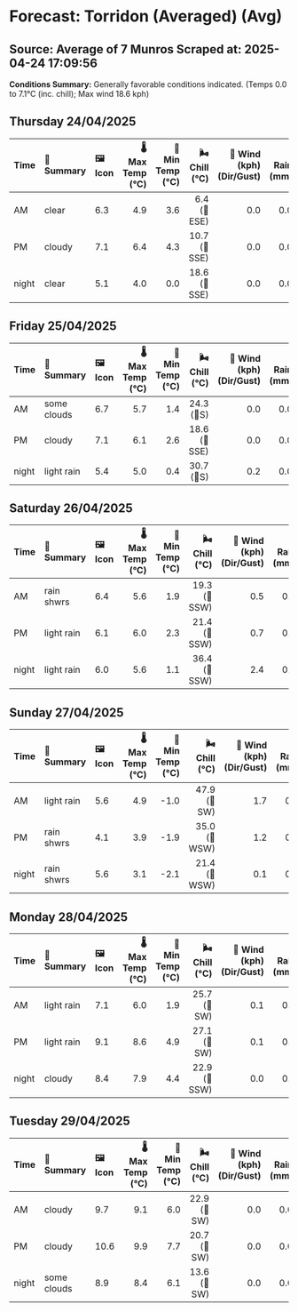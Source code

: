 # Forecast: Torridon (Averaged) (Avg)
**Source:** Average of 7 Munros
**Scraped at:** 2025-04-24 17:09:56
---

**Conditions Summary:** Generally favorable conditions indicated. (Temps 0.0 to 7.1°C (inc. chill); Max wind 18.6 kph)

## Thursday 24/04/2025
| **Time** | **📝 Summary** | **🖼️ Icon** | **🌡️ Max Temp (°C)** | **🥶 Min Temp (°C)** | **🌬️ Chill (°C)** | **💨 Wind (kph) (Dir/Gust)** | **💧 Rain (mm)** | **❄️ Snow (cm)** | **☁️ Cloud Base (m)** | **🧊 Freezing Lvl (m)** |
|:------- |:------- |:----- |--------------: |-------------: |-----------: |---------------------: |---------: |----------: |---------------: |----------------: |
| AM      | clear | 6.3 | 4.9 | 3.6 | 6.4<br>(🧭ESE) | 0.0 | 0.0 | 935.7 | 1685.7 |
| PM      | cloudy | 7.1 | 6.4 | 4.3 | 10.7<br>(🧭SSE) | 0.0 | 0.0 | 921.4 | 1835.7 |
| night   | clear | 5.1 | 4.0 | 0.0 | 18.6<br>(🧭SSE) | 0.0 | 0.0 | 2100 | 1814.3 |

## Friday 25/04/2025
| **Time** | **📝 Summary** | **🖼️ Icon** | **🌡️ Max Temp (°C)** | **🥶 Min Temp (°C)** | **🌬️ Chill (°C)** | **💨 Wind (kph) (Dir/Gust)** | **💧 Rain (mm)** | **❄️ Snow (cm)** | **☁️ Cloud Base (m)** | **🧊 Freezing Lvl (m)** |
|:------- |:------- |:----- |--------------: |-------------: |-----------: |---------------------: |---------: |----------: |---------------: |----------------: |
| AM      | some clouds | 6.7 | 5.7 | 1.4 | 24.3<br>(🧭S) | 0.0 | 0.0 | 8533.3 | 1921.4 |
| PM      | cloudy | 7.1 | 6.1 | 2.6 | 18.6<br>(🧭SSE) | 0.0 | 0.0 | 864.3 | 1807.1 |
| night   | light rain | 5.4 | 5.0 | 0.4 | 30.7<br>(🧭S) | 0.2 | 0.0 | 771.4 | 1814.3 |

## Saturday 26/04/2025
| **Time** | **📝 Summary** | **🖼️ Icon** | **🌡️ Max Temp (°C)** | **🥶 Min Temp (°C)** | **🌬️ Chill (°C)** | **💨 Wind (kph) (Dir/Gust)** | **💧 Rain (mm)** | **❄️ Snow (cm)** | **☁️ Cloud Base (m)** | **🧊 Freezing Lvl (m)** |
|:------- |:------- |:----- |--------------: |-------------: |-----------: |---------------------: |---------: |----------: |---------------: |----------------: |
| AM      | rain shwrs | 6.4 | 5.6 | 1.9 | 19.3<br>(🧭SSW) | 0.5 | 0.0 | 321.4 | 1728.6 |
| PM      | light rain | 6.1 | 6.0 | 2.3 | 21.4<br>(🧭SSW) | 0.7 | 0.0 | 528.6 | 1714.3 |
| night   | light rain | 6.0 | 5.6 | 1.1 | 36.4<br>(🧭SSW) | 2.4 | 0.0 | 1221.4 | 1978.6 |

## Sunday 27/04/2025
| **Time** | **📝 Summary** | **🖼️ Icon** | **🌡️ Max Temp (°C)** | **🥶 Min Temp (°C)** | **🌬️ Chill (°C)** | **💨 Wind (kph) (Dir/Gust)** | **💧 Rain (mm)** | **❄️ Snow (cm)** | **☁️ Cloud Base (m)** | **🧊 Freezing Lvl (m)** |
|:------- |:------- |:----- |--------------: |-------------: |-----------: |---------------------: |---------: |----------: |---------------: |----------------: |
| AM      | light rain | 5.6 | 4.9 | -1.0 | 47.9<br>(🧭SW) | 1.7 | 0.0 | 242.9 | 1800 |
| PM      | rain shwrs | 4.1 | 3.9 | -1.9 | 35.0<br>(🧭WSW) | 1.2 | 0.0 | 264.3 | 1450 |
| night   | rain shwrs | 5.6 | 3.1 | -2.1 | 21.4<br>(🧭WSW) | 0.1 | 0.0 | 2264.3 | 1557.1 |

## Monday 28/04/2025
| **Time** | **📝 Summary** | **🖼️ Icon** | **🌡️ Max Temp (°C)** | **🥶 Min Temp (°C)** | **🌬️ Chill (°C)** | **💨 Wind (kph) (Dir/Gust)** | **💧 Rain (mm)** | **❄️ Snow (cm)** | **☁️ Cloud Base (m)** | **🧊 Freezing Lvl (m)** |
|:------- |:------- |:----- |--------------: |-------------: |-----------: |---------------------: |---------: |----------: |---------------: |----------------: |
| AM      | light rain | 7.1 | 6.0 | 1.9 | 25.7<br>(🧭SW) | 0.1 | 0.0 | 442.9 | 2150 |
| PM      | light rain | 9.1 | 8.6 | 4.9 | 27.1<br>(🧭SW) | 0.1 | 0.0 | 578.6 | 2221.4 |
| night   | cloudy | 8.4 | 7.9 | 4.4 | 22.9<br>(🧭SSW) | 0.0 | 0.0 | 2521.4 | 2435.7 |

## Tuesday 29/04/2025
| **Time** | **📝 Summary** | **🖼️ Icon** | **🌡️ Max Temp (°C)** | **🥶 Min Temp (°C)** | **🌬️ Chill (°C)** | **💨 Wind (kph) (Dir/Gust)** | **💧 Rain (mm)** | **❄️ Snow (cm)** | **☁️ Cloud Base (m)** | **🧊 Freezing Lvl (m)** |
|:------- |:------- |:----- |--------------: |-------------: |-----------: |---------------------: |---------: |----------: |---------------: |----------------: |
| AM      | cloudy | 9.7 | 9.1 | 6.0 | 22.9<br>(🧭SW) | 0.0 | 0.0 | 6228.6 | 2657.1 |
| PM      | cloudy | 10.6 | 9.9 | 7.7 | 20.7<br>(🧭SW) | 0.0 | 0.0 | 6350 | 2671.4 |
| night   | some clouds | 8.9 | 8.4 | 6.1 | 13.6<br>(🧭SW) | 0.0 | 0.0 | 6460 | 2657.1 |